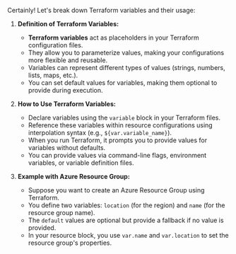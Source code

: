 Certainly! Let's break down Terraform variables and their usage:

1. **Definition of Terraform Variables:**
   - **Terraform variables** act as placeholders in your Terraform configuration files.
   - They allow you to parameterize values, making your configurations more flexible and reusable.
   - Variables can represent different types of values (strings, numbers, lists, maps, etc.).
   - You can set default values for variables, making them optional to provide during execution.

2. **How to Use Terraform Variables:**
   - Declare variables using the `variable` block in your Terraform files.
   - Reference these variables within resource configurations using interpolation syntax (e.g., `${var.variable_name}`).
   - When you run Terraform, it prompts you to provide values for variables without defaults.
   - You can provide values via command-line flags, environment variables, or variable definition files.

3. **Example with Azure Resource Group:**
   - Suppose you want to create an Azure Resource Group using Terraform.
   - You define two variables: `location` (for the region) and `name` (for the resource group name).
   - The `default` values are optional but provide a fallback if no value is provided.
   - In your resource block, you use `var.name` and `var.location` to set the resource group's properties.
